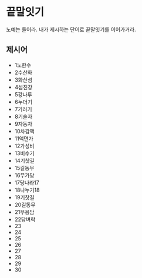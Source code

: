 # 끝말잇기
노예는 들어라. 내가 제시하는 단어로 끝말잇기를 이어가거라. 

## 제시어
- 1노한수
- 2수산화
- 3화산섬
- 4섬진강
- 5강나루
- 6누더기
- 7기러기 
- 8기술자
- 9자동차
- 10차감액
- 11액면가
- 12가성비
- 13비수기
- 14기찻길
- 15길동무
- 16무가당
- 17당나라17
- 18나누기18
- 19기찻길
- 20길동무
- 21무용담
- 22담벼락
- 23
- 24
- 25
- 26
- 27
- 28
- 29
- 30
